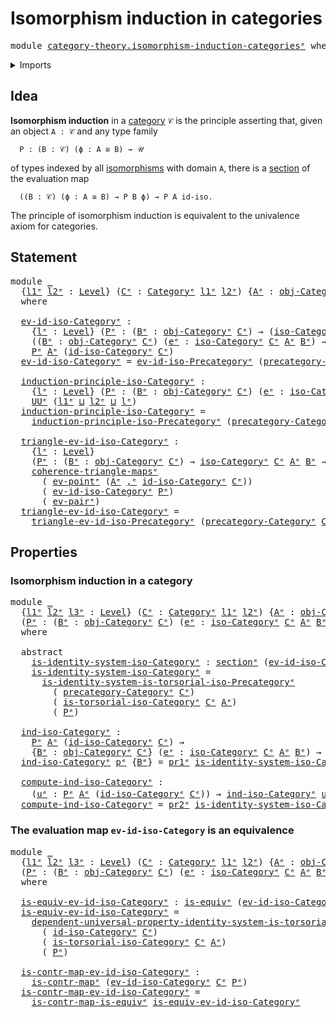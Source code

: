 # Isomorphism induction in categories

<pre class="Agda"><a id="48" class="Keyword">module</a> <a id="55" href="category-theory.isomorphism-induction-categories%25E1%25B5%2589.html" class="Module">category-theory.isomorphism-induction-categoriesᵉ</a> <a id="105" class="Keyword">where</a>
</pre>
<details><summary>Imports</summary>

<pre class="Agda"><a id="161" class="Keyword">open</a> <a id="166" class="Keyword">import</a> <a id="173" href="category-theory.categories%25E1%25B5%2589.html" class="Module">category-theory.categoriesᵉ</a>
<a id="201" class="Keyword">open</a> <a id="206" class="Keyword">import</a> <a id="213" href="category-theory.isomorphism-induction-precategories%25E1%25B5%2589.html" class="Module">category-theory.isomorphism-induction-precategoriesᵉ</a>
<a id="266" class="Keyword">open</a> <a id="271" class="Keyword">import</a> <a id="278" href="category-theory.isomorphisms-in-categories%25E1%25B5%2589.html" class="Module">category-theory.isomorphisms-in-categoriesᵉ</a>

<a id="323" class="Keyword">open</a> <a id="328" class="Keyword">import</a> <a id="335" href="foundation.commuting-triangles-of-maps%25E1%25B5%2589.html" class="Module">foundation.commuting-triangles-of-mapsᵉ</a>
<a id="375" class="Keyword">open</a> <a id="380" class="Keyword">import</a> <a id="387" href="foundation.contractible-maps%25E1%25B5%2589.html" class="Module">foundation.contractible-mapsᵉ</a>
<a id="417" class="Keyword">open</a> <a id="422" class="Keyword">import</a> <a id="429" href="foundation.dependent-pair-types%25E1%25B5%2589.html" class="Module">foundation.dependent-pair-typesᵉ</a>
<a id="462" class="Keyword">open</a> <a id="467" class="Keyword">import</a> <a id="474" href="foundation.equivalences%25E1%25B5%2589.html" class="Module">foundation.equivalencesᵉ</a>
<a id="499" class="Keyword">open</a> <a id="504" class="Keyword">import</a> <a id="511" href="foundation.function-types%25E1%25B5%2589.html" class="Module">foundation.function-typesᵉ</a>
<a id="538" class="Keyword">open</a> <a id="543" class="Keyword">import</a> <a id="550" href="foundation.identity-types%25E1%25B5%2589.html" class="Module">foundation.identity-typesᵉ</a>
<a id="577" class="Keyword">open</a> <a id="582" class="Keyword">import</a> <a id="589" href="foundation.sections%25E1%25B5%2589.html" class="Module">foundation.sectionsᵉ</a>
<a id="610" class="Keyword">open</a> <a id="615" class="Keyword">import</a> <a id="622" href="foundation.universal-property-identity-systems%25E1%25B5%2589.html" class="Module">foundation.universal-property-identity-systemsᵉ</a>
<a id="670" class="Keyword">open</a> <a id="675" class="Keyword">import</a> <a id="682" href="foundation.universe-levels%25E1%25B5%2589.html" class="Module">foundation.universe-levelsᵉ</a>
</pre>
</details>

## Idea

**Isomorphism induction** in a [category](category-theory.categories.md) `𝒞` is
the principle asserting that, given an object `A : 𝒞` and any type family

```text
  P : (B : 𝒞) (ϕ : A ≅ B) → 𝒰
```

of types indexed by all
[isomorphisms](category-theory.isomorphisms-in-categories.md) with domain `A`,
there is a [section](foundation.sections.md) of the evaluation map

```text
  ((B : 𝒞) (ϕ : A ≅ B) → P B ϕ) → P A id-iso.
```

The principle of isomorphism induction is equivalent to the univalence axiom for
categories.

## Statement

<pre class="Agda"><a id="1280" class="Keyword">module</a> <a id="1287" href="category-theory.isomorphism-induction-categories%25E1%25B5%2589.html#1287" class="Module">_</a>
  <a id="1291" class="Symbol">{</a><a id="1292" href="category-theory.isomorphism-induction-categories%25E1%25B5%2589.html#1292" class="Bound">l1ᵉ</a> <a id="1296" href="category-theory.isomorphism-induction-categories%25E1%25B5%2589.html#1296" class="Bound">l2ᵉ</a> <a id="1300" class="Symbol">:</a> <a id="1302" href="Agda.Primitive.html#742" class="Postulate">Level</a><a id="1307" class="Symbol">}</a> <a id="1309" class="Symbol">(</a><a id="1310" href="category-theory.isomorphism-induction-categories%25E1%25B5%2589.html#1310" class="Bound">Cᵉ</a> <a id="1313" class="Symbol">:</a> <a id="1315" href="category-theory.categories%25E1%25B5%2589.html#2222" class="Function">Categoryᵉ</a> <a id="1325" href="category-theory.isomorphism-induction-categories%25E1%25B5%2589.html#1292" class="Bound">l1ᵉ</a> <a id="1329" href="category-theory.isomorphism-induction-categories%25E1%25B5%2589.html#1296" class="Bound">l2ᵉ</a><a id="1332" class="Symbol">)</a> <a id="1334" class="Symbol">{</a><a id="1335" href="category-theory.isomorphism-induction-categories%25E1%25B5%2589.html#1335" class="Bound">Aᵉ</a> <a id="1338" class="Symbol">:</a> <a id="1340" href="category-theory.categories%25E1%25B5%2589.html#2501" class="Function">obj-Categoryᵉ</a> <a id="1354" href="category-theory.isomorphism-induction-categories%25E1%25B5%2589.html#1310" class="Bound">Cᵉ</a><a id="1356" class="Symbol">}</a>
  <a id="1360" class="Keyword">where</a>

  <a id="1369" href="category-theory.isomorphism-induction-categories%25E1%25B5%2589.html#1369" class="Function">ev-id-iso-Categoryᵉ</a> <a id="1389" class="Symbol">:</a>
    <a id="1395" class="Symbol">{</a><a id="1396" href="category-theory.isomorphism-induction-categories%25E1%25B5%2589.html#1396" class="Bound">lᵉ</a> <a id="1399" class="Symbol">:</a> <a id="1401" href="Agda.Primitive.html#742" class="Postulate">Level</a><a id="1406" class="Symbol">}</a> <a id="1408" class="Symbol">(</a><a id="1409" href="category-theory.isomorphism-induction-categories%25E1%25B5%2589.html#1409" class="Bound">Pᵉ</a> <a id="1412" class="Symbol">:</a> <a id="1414" class="Symbol">(</a><a id="1415" href="category-theory.isomorphism-induction-categories%25E1%25B5%2589.html#1415" class="Bound">Bᵉ</a> <a id="1418" class="Symbol">:</a> <a id="1420" href="category-theory.categories%25E1%25B5%2589.html#2501" class="Function">obj-Categoryᵉ</a> <a id="1434" href="category-theory.isomorphism-induction-categories%25E1%25B5%2589.html#1310" class="Bound">Cᵉ</a><a id="1436" class="Symbol">)</a> <a id="1438" class="Symbol">→</a> <a id="1440" class="Symbol">(</a><a id="1441" href="category-theory.isomorphisms-in-categories%25E1%25B5%2589.html#2248" class="Function">iso-Categoryᵉ</a> <a id="1455" href="category-theory.isomorphism-induction-categories%25E1%25B5%2589.html#1310" class="Bound">Cᵉ</a> <a id="1458" href="category-theory.isomorphism-induction-categories%25E1%25B5%2589.html#1335" class="Bound">Aᵉ</a> <a id="1461" href="category-theory.isomorphism-induction-categories%25E1%25B5%2589.html#1415" class="Bound">Bᵉ</a><a id="1463" class="Symbol">)</a> <a id="1465" class="Symbol">→</a> <a id="1467" href="Agda.Primitive.html#429" class="Primitive">UUᵉ</a> <a id="1471" href="category-theory.isomorphism-induction-categories%25E1%25B5%2589.html#1396" class="Bound">lᵉ</a><a id="1473" class="Symbol">)</a> <a id="1475" class="Symbol">→</a>
    <a id="1481" class="Symbol">((</a><a id="1483" href="category-theory.isomorphism-induction-categories%25E1%25B5%2589.html#1483" class="Bound">Bᵉ</a> <a id="1486" class="Symbol">:</a> <a id="1488" href="category-theory.categories%25E1%25B5%2589.html#2501" class="Function">obj-Categoryᵉ</a> <a id="1502" href="category-theory.isomorphism-induction-categories%25E1%25B5%2589.html#1310" class="Bound">Cᵉ</a><a id="1504" class="Symbol">)</a> <a id="1506" class="Symbol">(</a><a id="1507" href="category-theory.isomorphism-induction-categories%25E1%25B5%2589.html#1507" class="Bound">eᵉ</a> <a id="1510" class="Symbol">:</a> <a id="1512" href="category-theory.isomorphisms-in-categories%25E1%25B5%2589.html#2248" class="Function">iso-Categoryᵉ</a> <a id="1526" href="category-theory.isomorphism-induction-categories%25E1%25B5%2589.html#1310" class="Bound">Cᵉ</a> <a id="1529" href="category-theory.isomorphism-induction-categories%25E1%25B5%2589.html#1335" class="Bound">Aᵉ</a> <a id="1532" href="category-theory.isomorphism-induction-categories%25E1%25B5%2589.html#1483" class="Bound">Bᵉ</a><a id="1534" class="Symbol">)</a> <a id="1536" class="Symbol">→</a> <a id="1538" href="category-theory.isomorphism-induction-categories%25E1%25B5%2589.html#1409" class="Bound">Pᵉ</a> <a id="1541" href="category-theory.isomorphism-induction-categories%25E1%25B5%2589.html#1483" class="Bound">Bᵉ</a> <a id="1544" href="category-theory.isomorphism-induction-categories%25E1%25B5%2589.html#1507" class="Bound">eᵉ</a><a id="1546" class="Symbol">)</a> <a id="1548" class="Symbol">→</a>
    <a id="1554" href="category-theory.isomorphism-induction-categories%25E1%25B5%2589.html#1409" class="Bound">Pᵉ</a> <a id="1557" href="category-theory.isomorphism-induction-categories%25E1%25B5%2589.html#1335" class="Bound">Aᵉ</a> <a id="1560" class="Symbol">(</a><a id="1561" href="category-theory.isomorphisms-in-categories%25E1%25B5%2589.html#3858" class="Function">id-iso-Categoryᵉ</a> <a id="1578" href="category-theory.isomorphism-induction-categories%25E1%25B5%2589.html#1310" class="Bound">Cᵉ</a><a id="1580" class="Symbol">)</a>
  <a id="1584" href="category-theory.isomorphism-induction-categories%25E1%25B5%2589.html#1369" class="Function">ev-id-iso-Categoryᵉ</a> <a id="1604" class="Symbol">=</a> <a id="1606" href="category-theory.isomorphism-induction-precategories%25E1%25B5%2589.html#1314" class="Function">ev-id-iso-Precategoryᵉ</a> <a id="1629" class="Symbol">(</a><a id="1630" href="category-theory.categories%25E1%25B5%2589.html#2419" class="Function">precategory-Categoryᵉ</a> <a id="1652" href="category-theory.isomorphism-induction-categories%25E1%25B5%2589.html#1310" class="Bound">Cᵉ</a><a id="1654" class="Symbol">)</a>

  <a id="1659" href="category-theory.isomorphism-induction-categories%25E1%25B5%2589.html#1659" class="Function">induction-principle-iso-Categoryᵉ</a> <a id="1693" class="Symbol">:</a>
    <a id="1699" class="Symbol">{</a><a id="1700" href="category-theory.isomorphism-induction-categories%25E1%25B5%2589.html#1700" class="Bound">lᵉ</a> <a id="1703" class="Symbol">:</a> <a id="1705" href="Agda.Primitive.html#742" class="Postulate">Level</a><a id="1710" class="Symbol">}</a> <a id="1712" class="Symbol">(</a><a id="1713" href="category-theory.isomorphism-induction-categories%25E1%25B5%2589.html#1713" class="Bound">Pᵉ</a> <a id="1716" class="Symbol">:</a> <a id="1718" class="Symbol">(</a><a id="1719" href="category-theory.isomorphism-induction-categories%25E1%25B5%2589.html#1719" class="Bound">Bᵉ</a> <a id="1722" class="Symbol">:</a> <a id="1724" href="category-theory.categories%25E1%25B5%2589.html#2501" class="Function">obj-Categoryᵉ</a> <a id="1738" href="category-theory.isomorphism-induction-categories%25E1%25B5%2589.html#1310" class="Bound">Cᵉ</a><a id="1740" class="Symbol">)</a> <a id="1742" class="Symbol">(</a><a id="1743" href="category-theory.isomorphism-induction-categories%25E1%25B5%2589.html#1743" class="Bound">eᵉ</a> <a id="1746" class="Symbol">:</a> <a id="1748" href="category-theory.isomorphisms-in-categories%25E1%25B5%2589.html#2248" class="Function">iso-Categoryᵉ</a> <a id="1762" href="category-theory.isomorphism-induction-categories%25E1%25B5%2589.html#1310" class="Bound">Cᵉ</a> <a id="1765" href="category-theory.isomorphism-induction-categories%25E1%25B5%2589.html#1335" class="Bound">Aᵉ</a> <a id="1768" href="category-theory.isomorphism-induction-categories%25E1%25B5%2589.html#1719" class="Bound">Bᵉ</a><a id="1770" class="Symbol">)</a> <a id="1772" class="Symbol">→</a> <a id="1774" href="Agda.Primitive.html#429" class="Primitive">UUᵉ</a> <a id="1778" href="category-theory.isomorphism-induction-categories%25E1%25B5%2589.html#1700" class="Bound">lᵉ</a><a id="1780" class="Symbol">)</a> <a id="1782" class="Symbol">→</a>
    <a id="1788" href="Agda.Primitive.html#429" class="Primitive">UUᵉ</a> <a id="1792" class="Symbol">(</a><a id="1793" href="category-theory.isomorphism-induction-categories%25E1%25B5%2589.html#1292" class="Bound">l1ᵉ</a> <a id="1797" href="Agda.Primitive.html#961" class="Primitive Operator">⊔</a> <a id="1799" href="category-theory.isomorphism-induction-categories%25E1%25B5%2589.html#1296" class="Bound">l2ᵉ</a> <a id="1803" href="Agda.Primitive.html#961" class="Primitive Operator">⊔</a> <a id="1805" href="category-theory.isomorphism-induction-categories%25E1%25B5%2589.html#1700" class="Bound">lᵉ</a><a id="1807" class="Symbol">)</a>
  <a id="1811" href="category-theory.isomorphism-induction-categories%25E1%25B5%2589.html#1659" class="Function">induction-principle-iso-Categoryᵉ</a> <a id="1845" class="Symbol">=</a>
    <a id="1851" href="category-theory.isomorphism-induction-precategories%25E1%25B5%2589.html#1612" class="Function">induction-principle-iso-Precategoryᵉ</a> <a id="1888" class="Symbol">(</a><a id="1889" href="category-theory.categories%25E1%25B5%2589.html#2419" class="Function">precategory-Categoryᵉ</a> <a id="1911" href="category-theory.isomorphism-induction-categories%25E1%25B5%2589.html#1310" class="Bound">Cᵉ</a><a id="1913" class="Symbol">)</a>

  <a id="1918" href="category-theory.isomorphism-induction-categories%25E1%25B5%2589.html#1918" class="Function">triangle-ev-id-iso-Categoryᵉ</a> <a id="1947" class="Symbol">:</a>
    <a id="1953" class="Symbol">{</a><a id="1954" href="category-theory.isomorphism-induction-categories%25E1%25B5%2589.html#1954" class="Bound">lᵉ</a> <a id="1957" class="Symbol">:</a> <a id="1959" href="Agda.Primitive.html#742" class="Postulate">Level</a><a id="1964" class="Symbol">}</a>
    <a id="1970" class="Symbol">(</a><a id="1971" href="category-theory.isomorphism-induction-categories%25E1%25B5%2589.html#1971" class="Bound">Pᵉ</a> <a id="1974" class="Symbol">:</a> <a id="1976" class="Symbol">(</a><a id="1977" href="category-theory.isomorphism-induction-categories%25E1%25B5%2589.html#1977" class="Bound">Bᵉ</a> <a id="1980" class="Symbol">:</a> <a id="1982" href="category-theory.categories%25E1%25B5%2589.html#2501" class="Function">obj-Categoryᵉ</a> <a id="1996" href="category-theory.isomorphism-induction-categories%25E1%25B5%2589.html#1310" class="Bound">Cᵉ</a><a id="1998" class="Symbol">)</a> <a id="2000" class="Symbol">→</a> <a id="2002" href="category-theory.isomorphisms-in-categories%25E1%25B5%2589.html#2248" class="Function">iso-Categoryᵉ</a> <a id="2016" href="category-theory.isomorphism-induction-categories%25E1%25B5%2589.html#1310" class="Bound">Cᵉ</a> <a id="2019" href="category-theory.isomorphism-induction-categories%25E1%25B5%2589.html#1335" class="Bound">Aᵉ</a> <a id="2022" href="category-theory.isomorphism-induction-categories%25E1%25B5%2589.html#1977" class="Bound">Bᵉ</a> <a id="2025" class="Symbol">→</a> <a id="2027" href="Agda.Primitive.html#429" class="Primitive">UUᵉ</a> <a id="2031" href="category-theory.isomorphism-induction-categories%25E1%25B5%2589.html#1954" class="Bound">lᵉ</a><a id="2033" class="Symbol">)</a> <a id="2035" class="Symbol">→</a>
    <a id="2041" href="foundation-core.commuting-triangles-of-maps%25E1%25B5%2589.html#886" class="Function">coherence-triangle-mapsᵉ</a>
      <a id="2072" class="Symbol">(</a> <a id="2074" href="foundation-core.function-types%25E1%25B5%2589.html#741" class="Function">ev-pointᵉ</a> <a id="2084" class="Symbol">(</a><a id="2085" href="category-theory.isomorphism-induction-categories%25E1%25B5%2589.html#1335" class="Bound">Aᵉ</a> <a id="2088" href="foundation.dependent-pair-types%25E1%25B5%2589.html#788" class="InductiveConstructor Operator">,ᵉ</a> <a id="2091" href="category-theory.isomorphisms-in-categories%25E1%25B5%2589.html#3858" class="Function">id-iso-Categoryᵉ</a> <a id="2108" href="category-theory.isomorphism-induction-categories%25E1%25B5%2589.html#1310" class="Bound">Cᵉ</a><a id="2110" class="Symbol">))</a>
      <a id="2119" class="Symbol">(</a> <a id="2121" href="category-theory.isomorphism-induction-categories%25E1%25B5%2589.html#1369" class="Function">ev-id-iso-Categoryᵉ</a> <a id="2141" href="category-theory.isomorphism-induction-categories%25E1%25B5%2589.html#1971" class="Bound">Pᵉ</a><a id="2143" class="Symbol">)</a>
      <a id="2151" class="Symbol">(</a> <a id="2153" href="foundation.dependent-pair-types%25E1%25B5%2589.html#1350" class="Function">ev-pairᵉ</a><a id="2161" class="Symbol">)</a>
  <a id="2165" href="category-theory.isomorphism-induction-categories%25E1%25B5%2589.html#1918" class="Function">triangle-ev-id-iso-Categoryᵉ</a> <a id="2194" class="Symbol">=</a>
    <a id="2200" href="category-theory.isomorphism-induction-precategories%25E1%25B5%2589.html#1850" class="Function">triangle-ev-id-iso-Precategoryᵉ</a> <a id="2232" class="Symbol">(</a><a id="2233" href="category-theory.categories%25E1%25B5%2589.html#2419" class="Function">precategory-Categoryᵉ</a> <a id="2255" href="category-theory.isomorphism-induction-categories%25E1%25B5%2589.html#1310" class="Bound">Cᵉ</a><a id="2257" class="Symbol">)</a>
</pre>
## Properties

### Isomorphism induction in a category

<pre class="Agda"><a id="2328" class="Keyword">module</a> <a id="2335" href="category-theory.isomorphism-induction-categories%25E1%25B5%2589.html#2335" class="Module">_</a>
  <a id="2339" class="Symbol">{</a><a id="2340" href="category-theory.isomorphism-induction-categories%25E1%25B5%2589.html#2340" class="Bound">l1ᵉ</a> <a id="2344" href="category-theory.isomorphism-induction-categories%25E1%25B5%2589.html#2344" class="Bound">l2ᵉ</a> <a id="2348" href="category-theory.isomorphism-induction-categories%25E1%25B5%2589.html#2348" class="Bound">l3ᵉ</a> <a id="2352" class="Symbol">:</a> <a id="2354" href="Agda.Primitive.html#742" class="Postulate">Level</a><a id="2359" class="Symbol">}</a> <a id="2361" class="Symbol">(</a><a id="2362" href="category-theory.isomorphism-induction-categories%25E1%25B5%2589.html#2362" class="Bound">Cᵉ</a> <a id="2365" class="Symbol">:</a> <a id="2367" href="category-theory.categories%25E1%25B5%2589.html#2222" class="Function">Categoryᵉ</a> <a id="2377" href="category-theory.isomorphism-induction-categories%25E1%25B5%2589.html#2340" class="Bound">l1ᵉ</a> <a id="2381" href="category-theory.isomorphism-induction-categories%25E1%25B5%2589.html#2344" class="Bound">l2ᵉ</a><a id="2384" class="Symbol">)</a> <a id="2386" class="Symbol">{</a><a id="2387" href="category-theory.isomorphism-induction-categories%25E1%25B5%2589.html#2387" class="Bound">Aᵉ</a> <a id="2390" class="Symbol">:</a> <a id="2392" href="category-theory.categories%25E1%25B5%2589.html#2501" class="Function">obj-Categoryᵉ</a> <a id="2406" href="category-theory.isomorphism-induction-categories%25E1%25B5%2589.html#2362" class="Bound">Cᵉ</a><a id="2408" class="Symbol">}</a>
  <a id="2412" class="Symbol">(</a><a id="2413" href="category-theory.isomorphism-induction-categories%25E1%25B5%2589.html#2413" class="Bound">Pᵉ</a> <a id="2416" class="Symbol">:</a> <a id="2418" class="Symbol">(</a><a id="2419" href="category-theory.isomorphism-induction-categories%25E1%25B5%2589.html#2419" class="Bound">Bᵉ</a> <a id="2422" class="Symbol">:</a> <a id="2424" href="category-theory.categories%25E1%25B5%2589.html#2501" class="Function">obj-Categoryᵉ</a> <a id="2438" href="category-theory.isomorphism-induction-categories%25E1%25B5%2589.html#2362" class="Bound">Cᵉ</a><a id="2440" class="Symbol">)</a> <a id="2442" class="Symbol">(</a><a id="2443" href="category-theory.isomorphism-induction-categories%25E1%25B5%2589.html#2443" class="Bound">eᵉ</a> <a id="2446" class="Symbol">:</a> <a id="2448" href="category-theory.isomorphisms-in-categories%25E1%25B5%2589.html#2248" class="Function">iso-Categoryᵉ</a> <a id="2462" href="category-theory.isomorphism-induction-categories%25E1%25B5%2589.html#2362" class="Bound">Cᵉ</a> <a id="2465" href="category-theory.isomorphism-induction-categories%25E1%25B5%2589.html#2387" class="Bound">Aᵉ</a> <a id="2468" href="category-theory.isomorphism-induction-categories%25E1%25B5%2589.html#2419" class="Bound">Bᵉ</a><a id="2470" class="Symbol">)</a> <a id="2472" class="Symbol">→</a> <a id="2474" href="Agda.Primitive.html#429" class="Primitive">UUᵉ</a> <a id="2478" href="category-theory.isomorphism-induction-categories%25E1%25B5%2589.html#2348" class="Bound">l3ᵉ</a><a id="2481" class="Symbol">)</a>
  <a id="2485" class="Keyword">where</a>

  <a id="2494" class="Keyword">abstract</a>
    <a id="2507" href="category-theory.isomorphism-induction-categories%25E1%25B5%2589.html#2507" class="Function">is-identity-system-iso-Categoryᵉ</a> <a id="2540" class="Symbol">:</a> <a id="2542" href="foundation-core.sections%25E1%25B5%2589.html#1413" class="Function">sectionᵉ</a> <a id="2551" class="Symbol">(</a><a id="2552" href="category-theory.isomorphism-induction-categories%25E1%25B5%2589.html#1369" class="Function">ev-id-iso-Categoryᵉ</a> <a id="2572" href="category-theory.isomorphism-induction-categories%25E1%25B5%2589.html#2362" class="Bound">Cᵉ</a> <a id="2575" href="category-theory.isomorphism-induction-categories%25E1%25B5%2589.html#2413" class="Bound">Pᵉ</a><a id="2577" class="Symbol">)</a>
    <a id="2583" href="category-theory.isomorphism-induction-categories%25E1%25B5%2589.html#2507" class="Function">is-identity-system-iso-Categoryᵉ</a> <a id="2616" class="Symbol">=</a>
      <a id="2624" href="category-theory.isomorphism-induction-precategories%25E1%25B5%2589.html#2380" class="Function">is-identity-system-is-torsorial-iso-Precategoryᵉ</a>
        <a id="2681" class="Symbol">(</a> <a id="2683" href="category-theory.categories%25E1%25B5%2589.html#2419" class="Function">precategory-Categoryᵉ</a> <a id="2705" href="category-theory.isomorphism-induction-categories%25E1%25B5%2589.html#2362" class="Bound">Cᵉ</a><a id="2707" class="Symbol">)</a>
        <a id="2717" class="Symbol">(</a> <a id="2719" href="category-theory.isomorphisms-in-categories%25E1%25B5%2589.html#22858" class="Function">is-torsorial-iso-Categoryᵉ</a> <a id="2746" href="category-theory.isomorphism-induction-categories%25E1%25B5%2589.html#2362" class="Bound">Cᵉ</a> <a id="2749" href="category-theory.isomorphism-induction-categories%25E1%25B5%2589.html#2387" class="Bound">Aᵉ</a><a id="2751" class="Symbol">)</a>
        <a id="2761" class="Symbol">(</a> <a id="2763" href="category-theory.isomorphism-induction-categories%25E1%25B5%2589.html#2413" class="Bound">Pᵉ</a><a id="2765" class="Symbol">)</a>

  <a id="2770" href="category-theory.isomorphism-induction-categories%25E1%25B5%2589.html#2770" class="Function">ind-iso-Categoryᵉ</a> <a id="2788" class="Symbol">:</a>
    <a id="2794" href="category-theory.isomorphism-induction-categories%25E1%25B5%2589.html#2413" class="Bound">Pᵉ</a> <a id="2797" href="category-theory.isomorphism-induction-categories%25E1%25B5%2589.html#2387" class="Bound">Aᵉ</a> <a id="2800" class="Symbol">(</a><a id="2801" href="category-theory.isomorphisms-in-categories%25E1%25B5%2589.html#3858" class="Function">id-iso-Categoryᵉ</a> <a id="2818" href="category-theory.isomorphism-induction-categories%25E1%25B5%2589.html#2362" class="Bound">Cᵉ</a><a id="2820" class="Symbol">)</a> <a id="2822" class="Symbol">→</a>
    <a id="2828" class="Symbol">{</a><a id="2829" href="category-theory.isomorphism-induction-categories%25E1%25B5%2589.html#2829" class="Bound">Bᵉ</a> <a id="2832" class="Symbol">:</a> <a id="2834" href="category-theory.categories%25E1%25B5%2589.html#2501" class="Function">obj-Categoryᵉ</a> <a id="2848" href="category-theory.isomorphism-induction-categories%25E1%25B5%2589.html#2362" class="Bound">Cᵉ</a><a id="2850" class="Symbol">}</a> <a id="2852" class="Symbol">(</a><a id="2853" href="category-theory.isomorphism-induction-categories%25E1%25B5%2589.html#2853" class="Bound">eᵉ</a> <a id="2856" class="Symbol">:</a> <a id="2858" href="category-theory.isomorphisms-in-categories%25E1%25B5%2589.html#2248" class="Function">iso-Categoryᵉ</a> <a id="2872" href="category-theory.isomorphism-induction-categories%25E1%25B5%2589.html#2362" class="Bound">Cᵉ</a> <a id="2875" href="category-theory.isomorphism-induction-categories%25E1%25B5%2589.html#2387" class="Bound">Aᵉ</a> <a id="2878" href="category-theory.isomorphism-induction-categories%25E1%25B5%2589.html#2829" class="Bound">Bᵉ</a><a id="2880" class="Symbol">)</a> <a id="2882" class="Symbol">→</a> <a id="2884" href="category-theory.isomorphism-induction-categories%25E1%25B5%2589.html#2413" class="Bound">Pᵉ</a> <a id="2887" href="category-theory.isomorphism-induction-categories%25E1%25B5%2589.html#2829" class="Bound">Bᵉ</a> <a id="2890" href="category-theory.isomorphism-induction-categories%25E1%25B5%2589.html#2853" class="Bound">eᵉ</a>
  <a id="2895" href="category-theory.isomorphism-induction-categories%25E1%25B5%2589.html#2770" class="Function">ind-iso-Categoryᵉ</a> <a id="2913" href="category-theory.isomorphism-induction-categories%25E1%25B5%2589.html#2913" class="Bound">pᵉ</a> <a id="2916" class="Symbol">{</a><a id="2917" href="category-theory.isomorphism-induction-categories%25E1%25B5%2589.html#2917" class="Bound">Bᵉ</a><a id="2919" class="Symbol">}</a> <a id="2921" class="Symbol">=</a> <a id="2923" href="foundation.dependent-pair-types%25E1%25B5%2589.html#697" class="Field">pr1ᵉ</a> <a id="2928" href="category-theory.isomorphism-induction-categories%25E1%25B5%2589.html#2507" class="Function">is-identity-system-iso-Categoryᵉ</a> <a id="2961" href="category-theory.isomorphism-induction-categories%25E1%25B5%2589.html#2913" class="Bound">pᵉ</a> <a id="2964" href="category-theory.isomorphism-induction-categories%25E1%25B5%2589.html#2917" class="Bound">Bᵉ</a>

  <a id="2970" href="category-theory.isomorphism-induction-categories%25E1%25B5%2589.html#2970" class="Function">compute-ind-iso-Categoryᵉ</a> <a id="2996" class="Symbol">:</a>
    <a id="3002" class="Symbol">(</a><a id="3003" href="category-theory.isomorphism-induction-categories%25E1%25B5%2589.html#3003" class="Bound">uᵉ</a> <a id="3006" class="Symbol">:</a> <a id="3008" href="category-theory.isomorphism-induction-categories%25E1%25B5%2589.html#2413" class="Bound">Pᵉ</a> <a id="3011" href="category-theory.isomorphism-induction-categories%25E1%25B5%2589.html#2387" class="Bound">Aᵉ</a> <a id="3014" class="Symbol">(</a><a id="3015" href="category-theory.isomorphisms-in-categories%25E1%25B5%2589.html#3858" class="Function">id-iso-Categoryᵉ</a> <a id="3032" href="category-theory.isomorphism-induction-categories%25E1%25B5%2589.html#2362" class="Bound">Cᵉ</a><a id="3034" class="Symbol">))</a> <a id="3037" class="Symbol">→</a> <a id="3039" href="category-theory.isomorphism-induction-categories%25E1%25B5%2589.html#2770" class="Function">ind-iso-Categoryᵉ</a> <a id="3057" href="category-theory.isomorphism-induction-categories%25E1%25B5%2589.html#3003" class="Bound">uᵉ</a> <a id="3060" class="Symbol">(</a><a id="3061" href="category-theory.isomorphisms-in-categories%25E1%25B5%2589.html#3858" class="Function">id-iso-Categoryᵉ</a> <a id="3078" href="category-theory.isomorphism-induction-categories%25E1%25B5%2589.html#2362" class="Bound">Cᵉ</a><a id="3080" class="Symbol">)</a> <a id="3082" href="foundation-core.identity-types%25E1%25B5%2589.html#2730" class="Function Operator">＝ᵉ</a> <a id="3085" href="category-theory.isomorphism-induction-categories%25E1%25B5%2589.html#3003" class="Bound">uᵉ</a>
  <a id="3090" href="category-theory.isomorphism-induction-categories%25E1%25B5%2589.html#2970" class="Function">compute-ind-iso-Categoryᵉ</a> <a id="3116" class="Symbol">=</a> <a id="3118" href="foundation.dependent-pair-types%25E1%25B5%2589.html#711" class="Field">pr2ᵉ</a> <a id="3123" href="category-theory.isomorphism-induction-categories%25E1%25B5%2589.html#2507" class="Function">is-identity-system-iso-Categoryᵉ</a>
</pre>
### The evaluation map `ev-id-iso-Category` is an equivalence

<pre class="Agda"><a id="3232" class="Keyword">module</a> <a id="3239" href="category-theory.isomorphism-induction-categories%25E1%25B5%2589.html#3239" class="Module">_</a>
  <a id="3243" class="Symbol">{</a><a id="3244" href="category-theory.isomorphism-induction-categories%25E1%25B5%2589.html#3244" class="Bound">l1ᵉ</a> <a id="3248" href="category-theory.isomorphism-induction-categories%25E1%25B5%2589.html#3248" class="Bound">l2ᵉ</a> <a id="3252" href="category-theory.isomorphism-induction-categories%25E1%25B5%2589.html#3252" class="Bound">l3ᵉ</a> <a id="3256" class="Symbol">:</a> <a id="3258" href="Agda.Primitive.html#742" class="Postulate">Level</a><a id="3263" class="Symbol">}</a> <a id="3265" class="Symbol">(</a><a id="3266" href="category-theory.isomorphism-induction-categories%25E1%25B5%2589.html#3266" class="Bound">Cᵉ</a> <a id="3269" class="Symbol">:</a> <a id="3271" href="category-theory.categories%25E1%25B5%2589.html#2222" class="Function">Categoryᵉ</a> <a id="3281" href="category-theory.isomorphism-induction-categories%25E1%25B5%2589.html#3244" class="Bound">l1ᵉ</a> <a id="3285" href="category-theory.isomorphism-induction-categories%25E1%25B5%2589.html#3248" class="Bound">l2ᵉ</a><a id="3288" class="Symbol">)</a> <a id="3290" class="Symbol">{</a><a id="3291" href="category-theory.isomorphism-induction-categories%25E1%25B5%2589.html#3291" class="Bound">Aᵉ</a> <a id="3294" class="Symbol">:</a> <a id="3296" href="category-theory.categories%25E1%25B5%2589.html#2501" class="Function">obj-Categoryᵉ</a> <a id="3310" href="category-theory.isomorphism-induction-categories%25E1%25B5%2589.html#3266" class="Bound">Cᵉ</a><a id="3312" class="Symbol">}</a>
  <a id="3316" class="Symbol">(</a><a id="3317" href="category-theory.isomorphism-induction-categories%25E1%25B5%2589.html#3317" class="Bound">Pᵉ</a> <a id="3320" class="Symbol">:</a> <a id="3322" class="Symbol">(</a><a id="3323" href="category-theory.isomorphism-induction-categories%25E1%25B5%2589.html#3323" class="Bound">Bᵉ</a> <a id="3326" class="Symbol">:</a> <a id="3328" href="category-theory.categories%25E1%25B5%2589.html#2501" class="Function">obj-Categoryᵉ</a> <a id="3342" href="category-theory.isomorphism-induction-categories%25E1%25B5%2589.html#3266" class="Bound">Cᵉ</a><a id="3344" class="Symbol">)</a> <a id="3346" class="Symbol">(</a><a id="3347" href="category-theory.isomorphism-induction-categories%25E1%25B5%2589.html#3347" class="Bound">eᵉ</a> <a id="3350" class="Symbol">:</a> <a id="3352" href="category-theory.isomorphisms-in-categories%25E1%25B5%2589.html#2248" class="Function">iso-Categoryᵉ</a> <a id="3366" href="category-theory.isomorphism-induction-categories%25E1%25B5%2589.html#3266" class="Bound">Cᵉ</a> <a id="3369" href="category-theory.isomorphism-induction-categories%25E1%25B5%2589.html#3291" class="Bound">Aᵉ</a> <a id="3372" href="category-theory.isomorphism-induction-categories%25E1%25B5%2589.html#3323" class="Bound">Bᵉ</a><a id="3374" class="Symbol">)</a> <a id="3376" class="Symbol">→</a> <a id="3378" href="Agda.Primitive.html#429" class="Primitive">UUᵉ</a> <a id="3382" href="category-theory.isomorphism-induction-categories%25E1%25B5%2589.html#3252" class="Bound">l3ᵉ</a><a id="3385" class="Symbol">)</a>
  <a id="3389" class="Keyword">where</a>

  <a id="3398" href="category-theory.isomorphism-induction-categories%25E1%25B5%2589.html#3398" class="Function">is-equiv-ev-id-iso-Categoryᵉ</a> <a id="3427" class="Symbol">:</a> <a id="3429" href="foundation-core.equivalences%25E1%25B5%2589.html#1553" class="Function">is-equivᵉ</a> <a id="3439" class="Symbol">(</a><a id="3440" href="category-theory.isomorphism-induction-categories%25E1%25B5%2589.html#1369" class="Function">ev-id-iso-Categoryᵉ</a> <a id="3460" href="category-theory.isomorphism-induction-categories%25E1%25B5%2589.html#3266" class="Bound">Cᵉ</a> <a id="3463" href="category-theory.isomorphism-induction-categories%25E1%25B5%2589.html#3317" class="Bound">Pᵉ</a><a id="3465" class="Symbol">)</a>
  <a id="3469" href="category-theory.isomorphism-induction-categories%25E1%25B5%2589.html#3398" class="Function">is-equiv-ev-id-iso-Categoryᵉ</a> <a id="3498" class="Symbol">=</a>
    <a id="3504" href="foundation.universal-property-identity-systems%25E1%25B5%2589.html#1663" class="Function">dependent-universal-property-identity-system-is-torsorialᵉ</a>
      <a id="3569" class="Symbol">(</a> <a id="3571" href="category-theory.isomorphisms-in-categories%25E1%25B5%2589.html#3858" class="Function">id-iso-Categoryᵉ</a> <a id="3588" href="category-theory.isomorphism-induction-categories%25E1%25B5%2589.html#3266" class="Bound">Cᵉ</a><a id="3590" class="Symbol">)</a>
      <a id="3598" class="Symbol">(</a> <a id="3600" href="category-theory.isomorphisms-in-categories%25E1%25B5%2589.html#22858" class="Function">is-torsorial-iso-Categoryᵉ</a> <a id="3627" href="category-theory.isomorphism-induction-categories%25E1%25B5%2589.html#3266" class="Bound">Cᵉ</a> <a id="3630" href="category-theory.isomorphism-induction-categories%25E1%25B5%2589.html#3291" class="Bound">Aᵉ</a><a id="3632" class="Symbol">)</a>
      <a id="3640" class="Symbol">(</a> <a id="3642" href="category-theory.isomorphism-induction-categories%25E1%25B5%2589.html#3317" class="Bound">Pᵉ</a><a id="3644" class="Symbol">)</a>

  <a id="3649" href="category-theory.isomorphism-induction-categories%25E1%25B5%2589.html#3649" class="Function">is-contr-map-ev-id-iso-Categoryᵉ</a> <a id="3682" class="Symbol">:</a>
    <a id="3688" href="foundation-core.contractible-maps%25E1%25B5%2589.html#1183" class="Function">is-contr-mapᵉ</a> <a id="3702" class="Symbol">(</a><a id="3703" href="category-theory.isomorphism-induction-categories%25E1%25B5%2589.html#1369" class="Function">ev-id-iso-Categoryᵉ</a> <a id="3723" href="category-theory.isomorphism-induction-categories%25E1%25B5%2589.html#3266" class="Bound">Cᵉ</a> <a id="3726" href="category-theory.isomorphism-induction-categories%25E1%25B5%2589.html#3317" class="Bound">Pᵉ</a><a id="3728" class="Symbol">)</a>
  <a id="3732" href="category-theory.isomorphism-induction-categories%25E1%25B5%2589.html#3649" class="Function">is-contr-map-ev-id-iso-Categoryᵉ</a> <a id="3765" class="Symbol">=</a>
    <a id="3771" href="foundation-core.contractible-maps%25E1%25B5%2589.html#4003" class="Function">is-contr-map-is-equivᵉ</a> <a id="3794" href="category-theory.isomorphism-induction-categories%25E1%25B5%2589.html#3398" class="Function">is-equiv-ev-id-iso-Categoryᵉ</a>
</pre>